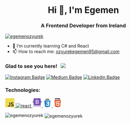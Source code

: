 <h1 align="center">Hi 👋, I'm Egemen</h1>
<h3 align="center">A Frontend Developer from Ireland</h3>

<p align="left"> <a href="https://github.com/ryo-ma/github-profile-trophy"><img src="https://github-profile-trophy.vercel.app/?username=egemenozyurek&title=Commit,Followers,Repositories,Stars,Issues&margin-w=5" alt="egemenozyurek" /></a> </p>

- 🌱 I’m currently learning C# and React
- 📫 How to reach me: ozyurekegemen95@gmail.com

### Glad to see you here! &nbsp; ![](https://visitor-badge.glitch.me/badge?page_id=egemenozyurek.egemenozyurek&style=flat-square&color=0088cc)

[![Instagram Badge](https://img.shields.io/badge/-Instagram-C13584?style=flat-quare&labelColor=C13584&logo=instagram&logoColor=white&link=link)](https://www.instagram.com/egemenozyurek67/) 
[![Medium Badge](https://img.shields.io/badge/-Medium-757575?style=flat-quare&labelColor=757575&logo=Medium&logoColor=white&link=link)](https://ozyurekegemen.medium.com) 
[![Linkedin Badge](https://img.shields.io/badge/LinkedIn-0077B5?style=flat-quare&logo=linkedin&logoColor=white)](https://www.linkedin.com/in/egemen-özyürek-6b2383127/)

<h3 align="left">Technologies:</h3>
<p align="left"> 
<a href="https://developer.mozilla.org/en-US/docs/Web/JavaScript" target="_blank"> <img src="https://raw.githubusercontent.com/devicons/devicon/master/icons/javascript/javascript-original.svg" alt="javascript" width="30" height="30"/> </a> 
<a href="https://reactjs.org/" target="_blank"> <img src="https://upload.wikimedia.org/wikipedia/commons/thumb/4/47/React.svg/1200px-React.svg.png" alt="react" width="33" height="30"/> </a> 
<a href="https://getbootstrap.com" target="_blank"> <img src="https://raw.githubusercontent.com/devicons/devicon/master/icons/bootstrap/bootstrap-plain-wordmark.svg" alt="bootstrap" width="30" height="30"/> </a>
<a href="https://www.w3schools.com/css/" target="_blank"> <img src="https://raw.githubusercontent.com/devicons/devicon/master/icons/css3/css3-original-wordmark.svg" alt="css3" width="28" height="28"/> </a> 
<a href="https://www.w3.org/html/" target="_blank"> <img src="https://raw.githubusercontent.com/devicons/devicon/master/icons/html5/html5-original-wordmark.svg" alt="html5" width="30" height="30"/> </a> 

<p><img align="left" src="https://github-readme-stats.vercel.app/api/top-langs?username=egemenozyurek&show_icons=true&theme=radical&locale=en&layout=compact" alt="egemenozyurek" /></p>
  
<p>&nbsp;<img align="center" src="https://github-readme-stats.vercel.app/api?username=egemenozyurek&show_icons=true&theme=dark&locale=en" alt="egemenozyurek" width="50%" /></p>
